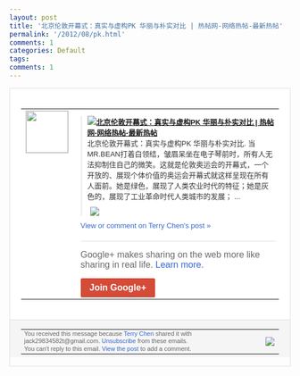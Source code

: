 ```yaml
---
layout: post
title: '北京伦敦开幕式：真实与虚构PK 华丽与朴实对比 | 热帖网-网络热帖-最新热帖'
permalink: '/2012/08/pk.html'
comments: 1
categories: Default
tags: 
comments: 1
---
```

<div style="border:solid 1px #dfdfdf;color:#686868;font:13px Arial"><div style="background-color:#fff;padding:20px;"><table cellpadding="0" cellspacing="0"><tr><td style="padding-right:15px;vertical-align:top"><a href="https://plus.google.com/_/notifications/emlink?emrecipient=110200756825219614165&amp;emid=CNjd_8uzybECFZKa3godO30AAA&amp;path=%2F108643996575278738906&amp;dt=1343926296378&amp;uob=8"><img height="75" src="https://lh3.googleusercontent.com/-KKRGTyJ5Bl0/AAAAAAAAAAI/AAAAAAAAEEY/jllxqER5dCk/s75-c-k-a/photo.jpg" style="border:solid 1px #cccccc;" width="75"/></a></td><td style="width:578px;color:#333;font:13px Arial;vertical-align:top;"><div style="padding-bottom:10px"></div><div style="margin-bottom:10px;padding-left:10px; border-left:2px solid #EAEAEA"><span style="margin-right:5px"><a href="http://retie.mobi/98" style="zSoyz"><img border="0" src="https://images1-focus-opensocial.googleusercontent.com/gadgets/proxy?url=https://s2.googleusercontent.com/s2/favicons?domain%3Dretie.mobi&amp;container=focus&amp;gadget=a&amp;rewriteMime=image/*&amp;refresh=31536000&amp;resize_h=16"/><span style="font-weight:bold">北京伦敦开幕式：真实与虚构PK 华丽与朴实对比 | 热帖网-网络热帖-最新热帖</span></a><div style="padding-bottom:10px">北京伦敦开幕式：真实与虚构PK 华丽与朴实对比. 当MR.BEAN打着白领结，皱眉呆坐在电<wbr/>子琴前时，所有人无法抑制住自己的微笑。这<wbr/>就是伦敦奥运会的开幕式，一个开放的、展现<wbr/>个体价值的奥运会开幕式就这样呈现在所有人<wbr/>面前。她是绿色，展现了人类农业时代的特征<wbr/>；她是灰色的，展现了工业革命时代人类城市<wbr/>的发展； ...</div></span><span style="margin-right:5px"><a href="https://plus.google.com/_/notifications/emlink?emrecipient=110200756825219614165&amp;emid=CNjd_8uzybECFZKa3godO30AAA&amp;path=%2F108643996575278738906%2Fposts%2F5BSBZWmQYR8%3Fgpinv%3DAMIXal8xj6a6L327YZ8T7vA_0bAxb51aXXqGSlOV2dS74NEhK_LEXLaTlN80yTlECedQ4HX5YgH1VMUgZRiz2LB-wmfwMq6_BvSajpJ012sMcQyc-qI_qD0&amp;dt=1343926296378&amp;uob=8" style="zSoyz;"><img border="0" src="https://images2-focus-opensocial.googleusercontent.com/gadgets/proxy?url=http://chart.googleapis.com/chart?cht%3Dqr%26chs%3D150x150%26choe%3DUTF-8%26chld%3DH%26chl%3Dhttp://goo.gl/LbAvL&amp;container=focus&amp;gadget=a&amp;rewriteMime=image/*&amp;refresh=31536000&amp;resize_h=120" style="max-height:200px;max-width:275px"/></a></span></div><a href="https://plus.google.com/_/notifications/emlink?emrecipient=110200756825219614165&amp;emid=CNjd_8uzybECFZKa3godO30AAA&amp;path=%2F108643996575278738906%2Fposts%2F5BSBZWmQYR8%3Fgpinv%3DAMIXal8xj6a6L327YZ8T7vA_0bAxb51aXXqGSlOV2dS74NEhK_LEXLaTlN80yTlECedQ4HX5YgH1VMUgZRiz2LB-wmfwMq6_BvSajpJ012sMcQyc-qI_qD0&amp;dt=1343926296378&amp;uob=8" style="color:#3366CC;text-decoration:none;">View or comment on Terry Chen's post »</a><div style="margin-top:20px;border-top:solid 1px #dfdfdf"><div style="padding:15px 0;color:#686868;font:16px Arial;">Google+ makes sharing on the web more like sharing in real life. <a href="http://www.google.com/+/learnmore/" style="color:#3366CC;text-decoration:none;">Learn more</a>.</div><a href="https://plus.google.com/_/notifications/emlink?emrecipient=110200756825219614165&amp;emid=CNjd_8uzybECFZKa3godO30AAA&amp;path=%2F%3Fgpinv%3DAMIXal8xj6a6L327YZ8T7vA_0bAxb51aXXqGSlOV2dS74NEhK_LEXLaTlN80yTlECedQ4HX5YgH1VMUgZRiz2LB-wmfwMq6_BvSajpJ012sMcQyc-qI_qD0&amp;dt=1343926296378&amp;uob=8" style="display:inline-block;padding:7px 15px;background-color:#d44b38; color:#fff;font-size:16px; font-weight:bold;border-radius:2px;-webkit-border-radius:2px; -moz-border-radius:2px;border:solid 1px #c43b28; white-space:nowrap;text-decoration:none">Join Google+</a></div></td></tr></table></div><div style="border-top:solid 1px #dfdfdf;padding:0 20px; background-color:#f5f5f5"><table cellpadding="0" cellspacing="0" style="height:50px"><tbody><tr><td style="vertical-align:middle;width:100%; color:#636363;font:11px Arial; line-height:120%">You received this message because <a href="https://plus.google.com/_/notifications/emlink?emrecipient=110200756825219614165&amp;emid=CNjd_8uzybECFZKa3godO30AAA&amp;path=%2F108643996575278738906%3Fgpinv%3DAMIXal8xj6a6L327YZ8T7vA_0bAxb51aXXqGSlOV2dS74NEhK_LEXLaTlN80yTlECedQ4HX5YgH1VMUgZRiz2LB-wmfwMq6_BvSajpJ012sMcQyc-qI_qD0&amp;dt=1343926296378&amp;uob=8" style="color:#3366CC;text-decoration:none;">Terry Chen</a> shared it with jack29834582t@gmail.com. <a href="https://plus.google.com/_/notifications/emlink?emrecipient=110200756825219614165&amp;emid=CNjd_8uzybECFZKa3godO30AAA&amp;path=%2F_%2Fnonplus%2Femailsettings%3Fgpinv%3DAMIXal8xj6a6L327YZ8T7vA_0bAxb51aXXqGSlOV2dS74NEhK_LEXLaTlN80yTlECedQ4HX5YgH1VMUgZRiz2LB-wmfwMq6_BvSajpJ012sMcQyc-qI_qD0%26est%3DADH5u8UOkDRcJcJkozQb9qtErb3idRkQkg6rOTYWnHX_clbC1rVHrkwLY_Qnju7t_ng0srONzhDYvVylu0eCWBU3PAhGTqjbY656XvYV3r_eri5oZhZldgTsZN3qb8gmyCTbKpcsNNl0Y62sZ-kgE6n8tzi34XVl3A&amp;dt=1343926296378&amp;uob=8" style="color:#3366CC;text-decoration:none;">Unsubscribe</a> from these emails.<br/>You can't reply to this email. <a href="https://plus.google.com/_/notifications/emlink?emrecipient=110200756825219614165&amp;emid=CNjd_8uzybECFZKa3godO30AAA&amp;path=%2F108643996575278738906%2Fposts%2F5BSBZWmQYR8%3Fgpinv%3DAMIXal8xj6a6L327YZ8T7vA_0bAxb51aXXqGSlOV2dS74NEhK_LEXLaTlN80yTlECedQ4HX5YgH1VMUgZRiz2LB-wmfwMq6_BvSajpJ012sMcQyc-qI_qD0&amp;dt=1343926296378&amp;uob=8" style="color:#3366CC;text-decoration:none;">View the post</a> to add a comment.<br/></td><td><img src="https://ssl.gstatic.com/s2/oz/images/notifications/logo/google-plus-6617a72bb36cc548861652780c9e6ff1.png"/></td></tr></tbody></table></div></div>
